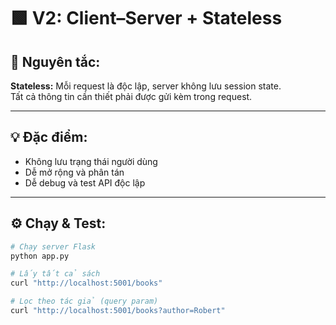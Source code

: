 # 🟩 V2: Client–Server + Stateless

## 🧩 Nguyên tắc:
**Stateless:** Mỗi request là độc lập, server không lưu session state.  
Tất cả thông tin cần thiết phải được gửi kèm trong request.

---

## 💡 Đặc điểm:
- Không lưu trạng thái người dùng  
- Dễ mở rộng và phân tán  
- Dễ debug và test API độc lập  

---

## ⚙️ Chạy & Test:
```bash
# Chạy server Flask
python app.py

# Lấy tất cả sách
curl "http://localhost:5001/books"

# Lọc theo tác giả (query param)
curl "http://localhost:5001/books?author=Robert"
